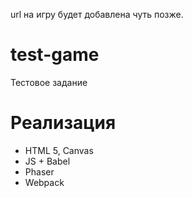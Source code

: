 url на игру будет добавлена чуть позже.

# test-game
Тестовое задание 

# Реализация

* HTML 5, Canvas
* JS + Babel
* Phaser
* Webpack

